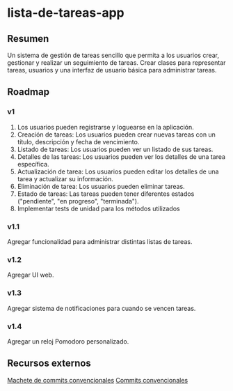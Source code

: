 # lista-de-tareas-app
## Resumen
Un sistema de gestión de tareas sencillo que permita a los usuarios crear, gestionar y realizar un seguimiento de tareas. Crear clases para representar tareas, usuarios y una interfaz de usuario básica para administrar tareas.

## Roadmap
### v1
1. Los usuarios pueden registrarse y loguearse en la aplicación.
2. Creación de tareas: Los usuarios pueden crear nuevas tareas con un título, descripción y fecha de vencimiento.
3. Listado de tareas: Los usuarios pueden ver un listado de sus tareas.
4. Detalles de las tareas: Los usuarios pueden ver los detalles de una tarea específica.
5. Actualización de tarea: Los usuarios pueden editar los detalles de una tarea y actualizar su información.
6. Eliminación de tarea: Los usuarios pueden eliminar tareas.
7. Estado de tareas: Las tareas pueden tener diferentes estados ("pendiente", "en progreso", "terminada").
8. Implementar tests de unidad para los métodos utilizados

### v1.1
Agregar funcionalidad para administrar distintas listas de tareas.

### v1.2
Agregar UI web.

### v1.3
Agregar sistema de notificaciones para cuando se vencen tareas.

### v1.4
Agregar un reloj Pomodoro personalizado.


## Recursos externos
[Machete de commits convencionales](https://kapeli.com/cheat_sheets/Conventional_Commits.docset/Contents/Resources/Documents/index)
[Commits convencionales](https://www.conventionalcommits.org/es/v1.0.0/)
